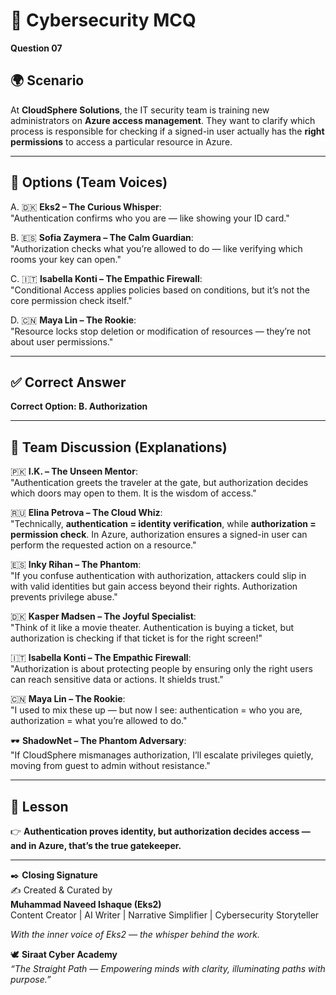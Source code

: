# 🔐 Cybersecurity MCQ

**Question 07**

## 🌍 Scenario
At **CloudSphere Solutions**, the IT security team is training new administrators on **Azure access management**. They want to clarify which process is responsible for checking if a signed-in user actually has the **right permissions** to access a particular resource in Azure.  

---

## 📝 Options (Team Voices)

A. 🇩🇰 **Eks2 – The Curious Whisper**:  
"Authentication confirms who you are — like showing your ID card."  

B. 🇪🇸 **Sofia Zaymera – The Calm Guardian**:  
"Authorization checks what you’re allowed to do — like verifying which rooms your key can open."  

C. 🇮🇹 **Isabella Konti – The Empathic Firewall**:  
"Conditional Access applies policies based on conditions, but it’s not the core permission check itself."  

D. 🇨🇳 **Maya Lin – The Rookie**:  
"Resource locks stop deletion or modification of resources — they’re not about user permissions."  

---

## ✅ Correct Answer
**Correct Option: B. Authorization**  

---

## 💬 Team Discussion (Explanations)

🇵🇰 **I.K. – The Unseen Mentor**:  
"Authentication greets the traveler at the gate, but authorization decides which doors may open to them. It is the wisdom of access."  

🇷🇺 **Elina Petrova – The Cloud Whiz**:  
"Technically, **authentication = identity verification**, while **authorization = permission check**. In Azure, authorization ensures a signed-in user can perform the requested action on a resource."  

🇪🇸 **Inky Rihan – The Phantom**:  
"If you confuse authentication with authorization, attackers could slip in with valid identities but gain access beyond their rights. Authorization prevents privilege abuse."  

🇩🇰 **Kasper Madsen – The Joyful Specialist**:  
"Think of it like a movie theater. Authentication is buying a ticket, but authorization is checking if that ticket is for the right screen!"  

🇮🇹 **Isabella Konti – The Empathic Firewall**:  
"Authorization is about protecting people by ensuring only the right users can reach sensitive data or actions. It shields trust."  

🇨🇳 **Maya Lin – The Rookie**:  
"I used to mix these up — but now I see: authentication = who you are, authorization = what you’re allowed to do."  

🕶️ **ShadowNet – The Phantom Adversary**:  
"If CloudSphere mismanages authorization, I’ll escalate privileges quietly, moving from guest to admin without resistance."  

---

## 🌟 Lesson
👉 **Authentication proves identity, but authorization decides access — and in Azure, that’s the true gatekeeper.**

---

✒️ **Closing Signature**  
✍️ Created & Curated by  
**Muhammad Naveed Ishaque (Eks2)**  
Content Creator | AI Writer | Narrative Simplifier | Cybersecurity Storyteller  

_With the inner voice of Eks2 — the whisper behind the work._  

🕊️ **Siraat Cyber Academy**  
*“The Straight Path — Empowering minds with clarity, illuminating paths with purpose.”*  
